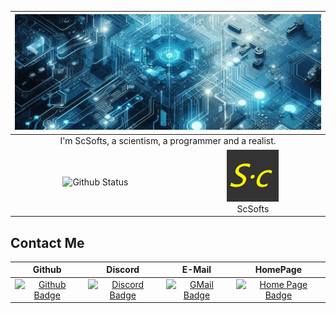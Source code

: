<table align="center">
    <thead>
        <tr>
            <th colspan="2">
                    <img src="head.png" alt="Head Image" width="100%" height="100%"/>
            </th>
        </tr>
    </thead>
    <tbody>
        <tr>
            <td colspan="2">
                <div align="center">I'm ScSofts, a scientism, a programmer and a realist.</div>
            </td>
        </tr>
        <tr>
            <td align="center">
                <img align="center" src="https://github-readme-stats.vercel.app/api?theme=onedark&username=ScSofts&count_private=true&show_icons=true" alt="Github Status">
            </td>
            <td align="center">
                <img src="user.png" alt="User profile image"/>
                <div align="center">ScSofts</div>
            </td>
        </tr>
    </tbody>
</table>

## Contact Me

|                                                   Github                                                    |                                                          Discord                                                           |                                                   E-Mail                                                    |                                                   HomePage                                                    |
|:-----------------------------------------------------------------------------------------------------------:|:--------------------------------------------------------------------------------------------------------------------------:|:-----------------------------------------------------------------------------------------------------------:|:-------------------------------------------------------------------------------------------------------------:|
| [![Github Badge](https://img.shields.io/badge/Github-ScSofts-blue?logo=github)](https://github.com/Scsofts) | [![Discord Badge](https://img.shields.io/badge/Discord-ScSofts%234385-purple?logo=discord)](https://discord.gg/8buzPZHRXX) | [![GMail Badge](https://img.shields.io/badge/GMail-ScSofts.Sc-red?logo=gmail)](mailto:scsofts.sc@gmail.com) | [![Home Page Badge](https://img.shields.io/badge/Home-ScSofts.Dev-cyan?logo=googlehome)](https://scsofts.dev) |